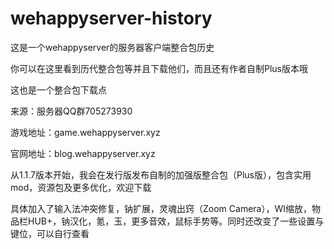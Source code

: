 # wehappyserver-history
这是一个wehappyserver的服务器客户端整合包历史

你可以在这里看到历代整合包等并且下载他们，而且还有作者自制Plus版本哦

这也是一个整合包下载点

来源：服务器QQ群705273930

游戏地址：game.wehappyserver.xyz

官网地址：blog.wehappyserver.xyz

从1.1.7版本开始，我会在发行版发布自制的加强版整合包（Plus版），包含实用mod，资源包及更多优化，欢迎下载

具体加入了输入法冲突修复，钠扩展，灵魂出窍（Zoom Camera），WI缩放，物品栏HUB+，钠汉化，氪，玉，更多音效，鼠标手势等。同时还改变了一些设置与键位，可以自行查看
